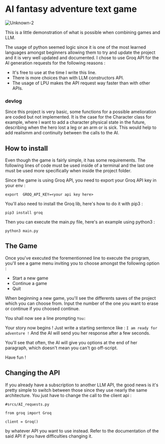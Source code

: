 # AI fantasy adventure text game

![Unknown-2](https://github.com/TimotheeGayet/AI-Adventure/assets/79696450/95f382d3-56da-4742-8a98-205e57b42f66)

This is a little demonstration of what is possible when combining games and LLM.

The usage of python seemed logic since it is one of the most learned languages amongst beginners allowing them to try and update the project and it is very well updated and documented. 
I chose to use Groq API for the AI generation requests for the following reasons :
- It's free to use at the time I write this line.
- There is more choices than with LLM constructors API.
- The usage of LPU makes the API request way faster than with other APIs.

### devlog
Since this project is very basic, some functions for a possible amelioration are coded but not implemented.
It is the case for the Character class for example, where I want to add a character physical state in the future, describing when the hero lost a leg or an arm or is sick.
This would help to add realismm and continuity between the calls to the AI.

## How to install
Even though the game is fairly simple, it has some requirements.
The following lines of code must be used inside of a terminal and the last one must be used more specifically when inside the project folder.

Since the game is using Groq API, you need to export your Groq API key in your env :
```
export  GROQ_API_KEY=<your api key here>
```

You'll also need to install the Groq lib, here's how to do it with pip3 :
```
pip3 install groq
```

Then you can execute the main.py file, here's an example using python3 :
```
python3 main.py
```


## The Game
Once you've executed the forementionned line to execute the program, you'll see a game menu inviting you to choose amongst the following option :
- Start a new game
- Continue a game
- Quit

When beginning a new game, you'll see the differents saves of the project which you can choose from.
Input the number of the one you want to erase or continue if you choosed continue.

You shall now see a line prompting ```You: ```

Your story now begins !
Just write a starting sentence like : ```I am ready for adventure !```
And the AI will send you her response after a few seconds.

You'll see that often, the AI will give you options at the end of her paragraph, which doesn't mean you can't go off-script.

Have fun !

## Changing the API
If you already have a subscription to another LLM API, the good news is it's pretty simple to switch between those since they use nearly the same architecture.
You just have to change the call to the client api :
```
#srcs/AI_requests.py

from groq import Groq

client = Groq()
```
by whatever API you want to use instead.
Refer to the documentation of the said API if you have difficulties changing it.
